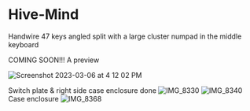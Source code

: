 # Hive-Mind
Handwire 47 keys angled split with a large cluster numpad in the middle keyboard

COMING SOON!!!
A preview

![Screenshot 2023-03-06 at 4 12 02 PM](https://user-images.githubusercontent.com/118025702/224139596-838eccb0-950e-4fd8-b52b-aaa2e7f21c73.png)

Switch plate & right side case enclosure done
![IMG_8330](https://user-images.githubusercontent.com/118025702/226233865-58017edd-0bfd-42f3-aada-64f2c81bef22.JPG)
![IMG_8340](https://user-images.githubusercontent.com/118025702/226233953-1a41b210-dcd2-4b1c-ba97-c64575b2e53b.JPG)
Case enclosure
![IMG_8368](https://user-images.githubusercontent.com/118025702/227585377-10b9ad77-2625-481a-a5ed-c0508377502e.JPG)
